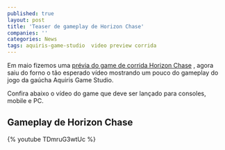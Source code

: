 ```yaml
---
published: true
layout: post
title: 'Teaser de gameplay de Horizon Chase'
companies: ''
categories: News
tags: aquiris-game-studio  video preview corrida
---
```

Em maio fizemos uma <a href="{{ site.baseurl }}/2015/05/13/previa-de-horizon-chase-da-aquiris-game-studio/">prévia do game de corrida Horizon Chase</a>
, agora saiu do forno o tão esperado vídeo mostrando um pouco do gameplay do jogo da gaúcha Aquiris Game Studio.

Confira abaixo o vídeo do game que deve ser lançado para consoles, mobile e PC.

## Gameplay de Horizon Chase
{% youtube TDmruG3wtUc %}